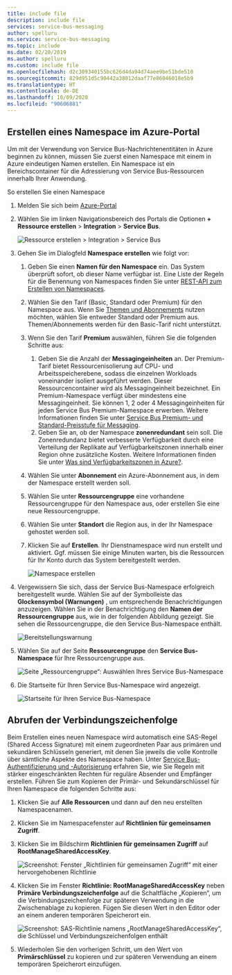 ```yaml
---
title: include file
description: include file
services: service-bus-messaging
author: spelluru
ms.service: service-bus-messaging
ms.topic: include
ms.date: 02/20/2019
ms.author: spelluru
ms.custom: include file
ms.openlocfilehash: d2c309340155bc626d4da94d74aee9be51bde510
ms.sourcegitcommit: 829d951d5c90442a38012daaf77e86046018e5b9
ms.translationtype: HT
ms.contentlocale: de-DE
ms.lasthandoff: 10/09/2020
ms.locfileid: "90606881"
---
```

## <a name="create-a-namespace-in-the-azure-portal"></a>Erstellen eines Namespace im Azure-Portal
Um mit der Verwendung von Service Bus-Nachrichtenentitäten in Azure beginnen zu können, müssen Sie zuerst einen Namespace mit einem in Azure eindeutigen Namen erstellen. Ein Namespace ist ein Bereichscontainer für die Adressierung von Service Bus-Ressourcen innerhalb Ihrer Anwendung.

So erstellen Sie einen Namespace

1. Melden Sie sich beim [Azure-Portal](https://portal.azure.com)
2. Wählen Sie im linken Navigationsbereich des Portals die Optionen **+ Ressource erstellen** > **Integration** > **Service Bus**.

    ![Ressource erstellen > Integration > Service Bus](./media/service-bus-create-namespace-portal/create-resource-service-bus-menu.png)
3. Gehen Sie im Dialogfeld **Namespace erstellen** wie folgt vor: 
    1. Geben Sie einen **Namen für den Namespace** ein. Das System überprüft sofort, ob dieser Name verfügbar ist. Eine Liste der Regeln für die Benennung von Namespaces finden Sie unter [REST-API zum Erstellen von Namespaces](/rest/api/servicebus/create-namespace).
    2. Wählen Sie den Tarif (Basic, Standard oder Premium) für den Namespace aus. Wenn Sie [Themen und Abonnements](../articles/service-bus-messaging/service-bus-queues-topics-subscriptions.md#topics-and-subscriptions) nutzen möchten, wählen Sie entweder Standard oder Premium aus. Themen/Abonnements werden für den Basic-Tarif nicht unterstützt.
    3. Wenn Sie den Tarif **Premium** auswählen, führen Sie die folgenden Schritte aus: 
        1. Geben Sie die Anzahl der **Messagingeinheiten** an. Der Premium-Tarif bietet Ressourcenisolierung auf CPU- und Arbeitsspeicherebene, sodass die einzelnen Workloads voneinander isoliert ausgeführt werden. Dieser Ressourcencontainer wird als Messagingeinheit bezeichnet. Ein Premium-Namespace verfügt über mindestens eine Messagingeinheit. Sie können 1, 2 oder 4 Messagingeinheiten für jeden Service Bus Premium-Namespace erwerben. Weitere Informationen finden Sie unter [Service Bus Premium- und Standard-Preisstufe für Messaging](../articles/service-bus-messaging/service-bus-premium-messaging.md).
        2. Geben Sie an, ob der Namespace **zonenredundant** sein soll. Die Zonenredundanz bietet verbesserte Verfügbarkeit durch eine Verteilung der Replikate auf Verfügbarkeitszonen innerhalb einer Region ohne zusätzliche Kosten. Weitere Informationen finden Sie unter [Was sind Verfügbarkeitszonen in Azure?](../articles/availability-zones/az-overview.md).
    4. Wählen Sie unter **Abonnement** ein Azure-Abonnement aus, in dem der Namespace erstellt werden soll.
    5. Wählen Sie unter **Ressourcengruppe** eine vorhandene Ressourcengruppe für den Namespace aus, oder erstellen Sie eine neue Ressourcengruppe.      
    6. Wählen Sie unter **Standort** die Region aus, in der Ihr Namespace gehostet werden soll.
    7. Klicken Sie auf **Erstellen**. Ihr Dienstnamespace wird nun erstellt und aktiviert. Ggf. müssen Sie einige Minuten warten, bis die Ressourcen für Ihr Konto durch das System bereitgestellt werden.
   
        ![Namespace erstellen](./media/service-bus-create-namespace-portal/create-namespace.png)
4. Vergewissern Sie sich, dass der Service Bus-Namespace erfolgreich bereitgestellt wurde. Wählen Sie auf der Symbolleiste das **Glockensymbol (Warnungen)** , um entsprechende Benachrichtigungen anzuzeigen. Wählen Sie in der Benachrichtigung den **Namen der Ressourcengruppe** aus, wie in der folgenden Abbildung gezeigt. Sie sehen die Ressourcengruppe, die den Service Bus-Namespace enthält.

    ![Bereitstellungswarnung](./media/service-bus-create-namespace-portal/deployment-alert.png)
5. Wählen Sie auf der Seite **Ressourcengruppe** den **Service Bus-Namespace** für Ihre Ressourcengruppe aus. 

    ![Seite „Ressourcengruppe“: Auswählen Ihres Service Bus-Namespace](./media/service-bus-create-namespace-portal/resource-group-select-service-bus.png)
6. Die Startseite für Ihren Service Bus-Namespace wird angezeigt. 

    ![Startseite für Ihren Service Bus-Namespace](./media/service-bus-create-namespace-portal/service-bus-namespace-home-page.png)

## <a name="get-the-connection-string"></a>Abrufen der Verbindungszeichenfolge 
Beim Erstellen eines neuen Namespace wird automatisch eine SAS-Regel (Shared Access Signature) mit einem zugeordneten Paar aus primären und sekundären Schlüsseln generiert, mit denen Sie jeweils die volle Kontrolle über sämtliche Aspekte des Namespace haben. Unter [Service Bus-Authentifizierung und -Autorisierung](../articles/service-bus-messaging/service-bus-authentication-and-authorization.md) erfahren Sie, wie Sie Regeln mit stärker eingeschränkten Rechten für reguläre Absender und Empfänger erstellen. Führen Sie zum Kopieren der Primär- und Sekundärschlüssel für Ihren Namespace die folgenden Schritte aus: 

1. Klicken Sie auf **Alle Ressourcen** und dann auf den neu erstellten Namespacenamen.
2. Klicken Sie im Namespacefenster auf **Richtlinien für gemeinsamen Zugriff**.
3. Klicken Sie im Bildschirm **Richtlinien für gemeinsamen Zugriff** auf **RootManageSharedAccessKey**.
   
    ![Screenshot: Fenster „Richtlinien für gemeinsamen Zugriff“ mit einer hervorgehobenen Richtlinie](./media/service-bus-create-namespace-portal/connection-info.png)
4. Klicken Sie im Fenster **Richtlinie: RootManageSharedAccessKey** neben **Primäre Verbindungszeichenfolge** auf die Schaltfläche „Kopieren“, um die Verbindungszeichenfolge zur späteren Verwendung in die Zwischenablage zu kopieren. Fügen Sie diesen Wert in den Editor oder an einem anderen temporären Speicherort ein.
   
    ![Screenshot: SAS-Richtlinie namens „RootManageSharedAccessKey“, die Schlüssel und Verbindungszeichenfolgen enthält](./media/service-bus-create-namespace-portal/connection-string.png)
5. Wiederholen Sie den vorherigen Schritt, um den Wert von **Primärschlüssel** zu kopieren und zur späteren Verwendung an einem temporären Speicherort einzufügen.

<!--Image references-->

